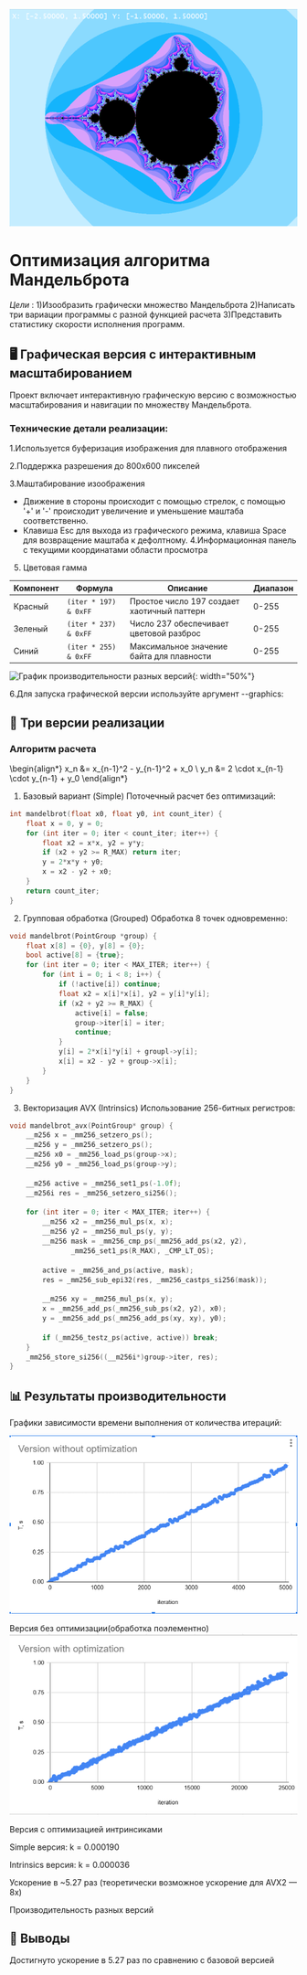 
![График производительности разных версий](Mandelbrot.png)


# Оптимизация алгоритма Мандельброта
*Цели* : 
     1)Изообразить графически множество Мандельброта
     2)Написать три вариации программы с разной функцией расчета
     3)Представить статистику скорости исполнения программ.

## 🖥️ Графическая версия с интерактивным масштабированием
Проект включает интерактивную графическую версию с возможностью масштабирования и навигации по множеству Мандельброта. 
 ### Технические детали реализации:

1.Используется буферизация изображения для плавного отображения

2.Поддержка разрешения до 800x600 пикселей

3.Маштабирование изоображения 
- Движение в стороны происходит с помощью стрелок, c помощью '+' и '-' происходит увеличение и уменьшение маштаба соответственно.
- Клавиша Esc для выхода из графического режима, клавиша Space для возвращение маштаба к дефолтному.
4.Информационная панель с текущими координатами области просмотра

5. Цветовая гамма

| Компонент | Формула               | Описание                                  | Диапазон |
|-----------|-----------------------|-------------------------------------------|----------|
| Красный   | `(iter * 197) & 0xFF` | Простое число 197 создает хаотичный паттерн | 0-255    |
| Зеленый   | `(iter * 237) & 0xFF` | Число 237 обеспечивает цветовой разброс    | 0-255    |
| Синий     | `(iter * 255) & 0xFF` | Максимальное значение байта для плавности  | 0-255    |

![График производительности разных версий](СloseImg.png){: width="50%"}



6.Для запуска графической версии используйте аргумент --graphics:



## 🚀 Три версии реализации
### Алгоритм расчета 
\begin{align*}
     x_n &= x_{n-1}^2 - y_{n-1}^2 + x_0 \\
     y_n &= 2 \cdot x_{n-1} \cdot y_{n-1} + y_0
\end{align*}
1. Базовый вариант (Simple)
Поточечный расчет без оптимизаций:

```c
int mandelbrot(float x0, float y0, int count_iter) {
    float x = 0, y = 0;
    for (int iter = 0; iter < count_iter; iter++) {
        float x2 = x*x, y2 = y*y;
        if (x2 + y2 >= R_MAX) return iter;
        y = 2*x*y + y0;
        x = x2 - y2 + x0;
    }
    return count_iter;
}
```
2. Групповая обработка (Grouped)
Обработка 8 точек одновременно:

```c
void mandelbrot(PointGroup *group) {
    float x[8] = {0}, y[8] = {0};
    bool active[8] = {true};
    for (int iter = 0; iter < MAX_ITER; iter++) {
        for (int i = 0; i < 8; i++) {
            if (!active[i]) continue;
            float x2 = x[i]*x[i], y2 = y[i]*y[i];
            if (x2 + y2 >= R_MAX) {
                active[i] = false;
                group->iter[i] = iter;
                continue;
            }
            y[i] = 2*x[i]*y[i] + groupl->y[i];
            x[i] = x2 - y2 + group->x[i];
        }
    }
}
```
3. Векторизация AVX (Intrinsics)
Использование 256-битных регистров:

```c
void mandelbrot_avx(PointGroup* group) {
    __m256 x = _mm256_setzero_ps();
    __m256 y = _mm256_setzero_ps();
    __m256 x0 = _mm256_load_ps(group->x);
    __m256 y0 = _mm256_load_ps(group->y);
    
    __m256 active = _mm256_set1_ps(-1.0f);
    __m256i res = _mm256_setzero_si256();
    
    for (int iter = 0; iter < MAX_ITER; iter++) {
        __m256 x2 = _mm256_mul_ps(x, x);
        __m256 y2 = _mm256_mul_ps(y, y);
        __m256 mask = _mm256_cmp_ps(_mm256_add_ps(x2, y2), 
               _mm256_set1_ps(R_MAX), _CMP_LT_OS);
        
        active = _mm256_and_ps(active, mask);
        res = _mm256_sub_epi32(res, _mm256_castps_si256(mask));
        
        __m256 xy = _mm256_mul_ps(x, y);
        x = _mm256_add_ps(_mm256_sub_ps(x2, y2), x0);
        y = _mm256_add_ps(_mm256_add_ps(xy, xy), y0);
        
        if (_mm256_testz_ps(active, active)) break;
    }
    _mm256_store_si256((__m256i*)group->iter, res);
}
```
## 📊 Результаты производительности



Графики зависимости времени выполнения от количества итераций:

![График производительности разных версий](First_version.png)

Версия без оптимизации(обработка поэлементно)
![График производительности оптимизированной версии](Third_version.png)


Версия с оптимизацией интринсиками



Simple версия: k = 0.000190

Intrinsics версия: k = 0.000036

Ускорение в ~5.27 раз (теоретически возможное ускорение для AVX2 — 8x)

Производительность разных версий



## 📌 Выводы
Достигнуто ускорение в 5.27 раз по сравнению с базовой версией


